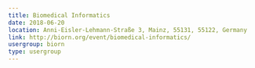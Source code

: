 ```yaml
---
title: Biomedical Informatics
date: 2018-06-20
location: Anni-Eisler-Lehmann-Straße 3, Mainz, 55131, 55122, Germany
link: http://biorn.org/event/biomedical-informatics/
usergroup: biorn
type: usergroup
---
```

